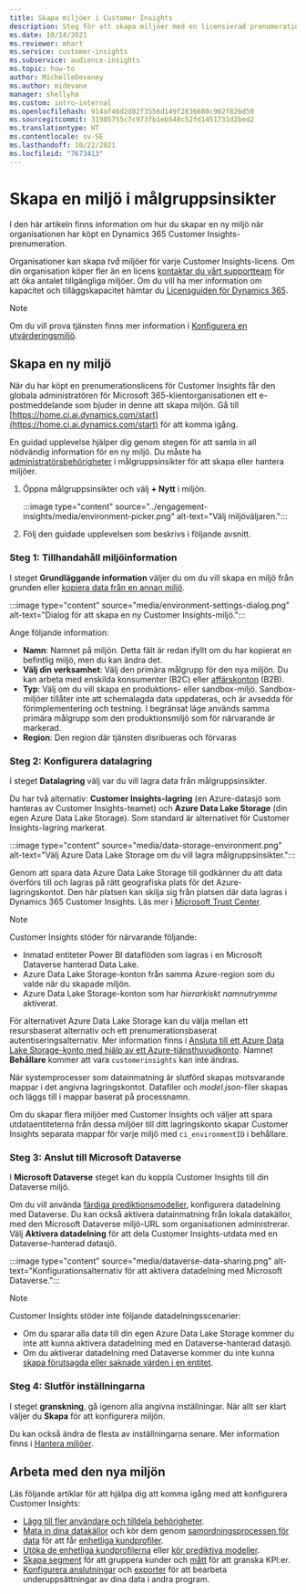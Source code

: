 ```yaml
---
title: Skapa miljöer i Customer Insights
description: Steg för att skapa miljöer med en licensierad prenumeration för Dynamics 365 Customer Insights.
ms.date: 10/14/2021
ms.reviewer: mhart
ms.service: customer-insights
ms.subservice: audience-insights
ms.topic: how-to
author: MichelleDevaney
ms.author: midevane
manager: shellyha
ms.custom: intro-internal
ms.openlocfilehash: 914af46d2d82f3556d149f2836680c902f826d50
ms.sourcegitcommit: 31985755c7c973fb1eb540c52fd1451731d2bed2
ms.translationtype: HT
ms.contentlocale: sv-SE
ms.lasthandoff: 10/22/2021
ms.locfileid: "7673413"
---
```

# <a name="create-an-environment-in-audience-insights"></a>Skapa en miljö i målgruppsinsikter

I den här artikeln finns information om hur du skapar en ny miljö när organisationen har köpt en Dynamics 365 Customer Insights-prenumeration. 

Organisationer kan skapa *två* miljöer för varje Customer Insights-licens. Om din organisation köper fler än en licens [kontaktar du vårt supportteam](https://go.microsoft.com/fwlink/?linkid=2079641) för att öka antalet tillgängliga miljöer. Om du vill ha mer information om kapacitet och tilläggskapacitet hämtar du [Licensguiden för Dynamics 365](https://go.microsoft.com/fwlink/?LinkId=866544).

> [!NOTE]
> Om du vill prova tjänsten finns mer information i [Konfigurera en utvärderingsmiljö](../trial-signup.md). 

## <a name="create-a-new-environment"></a>Skapa en ny miljö

När du har köpt en prenumerationslicens för Customer Insights får den globala administratören för Microsoft 365-klientorganisationen ett e-postmeddelande som bjuder in denne att skapa miljön. Gå till [https://home.ci.ai.dynamics.com/start](https://home.ci.ai.dynamics.com/start) för att komma igång. 

En guidad upplevelse hjälper dig genom stegen för att samla in all nödvändig information för en ny miljö. Du måste ha [administratörsbehörigheter](permissions.md) i målgruppsinsikter för att skapa eller hantera miljöer.

1. Öppna målgruppsinsikter och välj **+ Nytt** i miljön.
  
   :::image type="content" source="../engagement-insights/media/environment-picker.png" alt-text="Välj miljöväljaren.":::

1. Följ den guidade upplevelsen som beskrivs i följande avsnitt.

### <a name="step-1-provide-environment-information"></a>Steg 1: Tillhandahåll miljöinformation

I steget **Grundläggande information** väljer du om du vill skapa en miljö från grunden eller [kopiera data från en annan miljö](manage-environments.md#copy-the-environment-configuration).

   :::image type="content" source="media/environment-settings-dialog.png" alt-text="Dialog för att skapa en ny Customer Insights-miljö.":::

Ange följande information:
   - **Namn**: Namnet på miljön. Detta fält är redan ifyllt om du har kopierat en befintlig miljö, men du kan ändra det.
   - **Välj din verksamhet**: Välj den primära målgrupp för den nya miljön. Du kan arbeta med enskilda konsumenter (B2C) eller [affärskonton](work-with-business-accounts.md) (B2B).
   - **Typ**: Välj om du vill skapa en produktions- eller sandbox-miljö. Sandbox-miljöer tillåter inte att schemalagda data uppdateras, och är avsedda för förimplementering och testning. I begränsat läge används samma primära målgrupp som den produktionsmiljö som för närvarande är markerad.
   - **Region**: Den region där tjänsten disribueras och förvaras

### <a name="step-2-configure-data-storage"></a>Steg 2: Konfigurera datalagring

I steget **Datalagring** välj var du vill lagra data från målgruppsinsikter.

Du har två alternativ: **Customer Insights-lagring** (en Azure-datasjö som hanteras av Customer Insights-teamet) och **Azure Data Lake Storage** (din egen Azure Data Lake Storage). Som standard är alternativet för Customer Insights-lagring markerat.

:::image type="content" source="media/data-storage-environment.png" alt-text="Välj Azure Data Lake Storage om du vill lagra målgruppsinsikter.":::

Genom att spara data Azure Data Lake Storage till godkänner du att data överförs till och lagras på rätt geografiska plats för det Azure-lagringskontot. Den här platsen kan skilja sig från platsen där data lagras i Dynamics 365 Customer Insights. Läs mer i [Microsoft Trust Center](https://www.microsoft.com/trust-center).

> [!NOTE]
> Customer Insights stöder för närvarande följande:
> - Inmatad entiteter Power BI dataflöden som lagras i en Microsoft Dataverse hanterad Data Lake.  
> - Azure Data Lake Storage-konton från samma Azure-region som du valde när du skapade miljön.
> - Azure Data Lake Storage-konton som har *hierarkiskt namnutrymme* aktiverat.

För alternativet Azure Data Lake Storage kan du välja mellan ett resursbaserat alternativ och ett prenumerationsbaserat autentiseringsalternativ. Mer information finns i [Ansluta till ett Azure Data Lake Storage-konto med hjälp av ett Azure-tjänsthuvudkonto](connect-service-principal.md). Namnet **Behållare** kommer att vara `customerinsights` kan inte ändras.

När systemprocesser som datainmatning är slutförd skapas motsvarande mappar i det angivna lagringskontot. Datafiler och *model.json*-filer skapas och läggs till i mappar baserat på processnamn.

Om du skapar flera miljöer med Customer Insights och väljer att spara utdataentiteterna från dessa miljöer till ditt lagringskonto skapar Customer Insights separata mappar för varje miljö med `ci_environmentID` i behållare.

### <a name="step-3-connect-to-microsoft-dataverse"></a>Steg 3: Anslut till Microsoft Dataverse
   
I **Microsoft Dataverse** steget kan du koppla Customer Insights till din Dataverse miljö.

Om du vill använda [färdiga prediktionsmodeller](predictions-overview.md#out-of-box-models), konfigurera datadelning med Dataverse. Du kan också aktivera datainmatning från lokala datakällor, med den Microsoft Dataverse miljö-URL som organisationen administrerar. Välj **Aktivera datadelning** för att dela Customer Insights-utdata med en Dataverse-hanterad datasjö.

:::image type="content" source="media/dataverse-data-sharing.png" alt-text="Konfigurationsalternativ för att aktivera datadelning med Microsoft Dataverse.":::

> [!NOTE]
> Customer Insights stöder inte följande datadelningsscenarier:
> - Om du sparar alla data till din egen Azure Data Lake Storage kommer du inte att kunna aktivera datadelning med en Dataverse-hanterad datasjö.
> - Om du aktiverar datadelning med Dataverse kommer du inte kunna [skapa förutsagda eller saknade värden i en entitet](predictions.md).

### <a name="step-4-finalize-the-settings"></a>Steg 4: Slutför inställningarna

I steget **granskning**, gå igenom alla angivna inställningar. När allt ser klart väljer du **Skapa** för att konfigurera miljön. 

Du kan också ändra de flesta av inställningarna senare. Mer information finns i [Hantera miljöer](manage-environments.md).

## <a name="work-with-your-new-environment"></a>Arbeta med den nya miljön

Läs följande artiklar för att hjälpa dig att komma igång med att konfigurera Customer Insights: 

- [Lägg till fler användare och tilldela behörigheter](permissions.md).
- [Mata in dina datakällor](data-sources.md) och kör dem genom [samordningsprocessen för data](data-unification.md) för att får [enhetliga kundprofiler](customer-profiles.md).
- [Utöka de enhetliga kundprofilerna](enrichment-hub.md) eller [kör prediktiva modeller](predictions-overview.md).
- [Skapa segment](segments.md) för att gruppera kunder och [mått](measures.md) för att granska KPI:er.
- [Konfigurera anslutningar](connections.md) och [exporter](export-destinations.md) för att bearbeta underuppsättningar av dina data i andra program.
